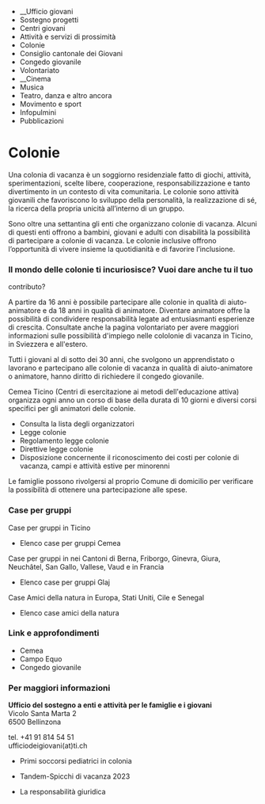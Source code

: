   * __Ufficio giovani
  * Sostegno progetti
  * Centri giovani
  * Attività e servizi di prossimità
  * Colonie
  * Consiglio cantonale dei Giovani
  * Congedo giovanile
  * Volontariato
  *  __Cinema
  * Musica
  * Teatro, danza e altro ancora
  * Movimento e sport
  * Infopulmini
  * Pubblicazioni

#  Colonie

Una colonia di vacanza è un soggiorno residenziale fatto di giochi, attività,
sperimentazioni, scelte libere, cooperazione, responsabilizzazione e tanto
divertimento in un contesto di vita comunitaria. Le colonie sono attività
giovanili che favoriscono lo sviluppo della personalità, la realizzazione di
sé, la ricerca della propria unicità all’interno di un gruppo.

Sono oltre una settantina gli enti che organizzano colonie di vacanza. Alcuni
di questi enti offrono a bambini, giovani e adulti con disabilità la
possibilità di partecipare a colonie di vacanza. Le colonie inclusive offrono
l’opportunità di vivere insieme la quotidianità e di favorire l’inclusione.

### Il mondo delle colonie ti incuriosisce? Vuoi dare anche tu il tuo
contributo?

A partire da 16 anni è possibile partecipare alle colonie in qualità di aiuto-
animatore e da 18 anni in qualità di animatore. Diventare animatore offre la
possibilità di condividere responsabilità legate ad entusiasmanti esperienze
di crescita. Consultate anche la pagina volontariato per avere maggiori
informazioni sulle possibilità d'impiego nelle cololonie di vacanza in Ticino,
in Sviezzera e all'estero.

Tutti i giovani al di sotto dei 30 anni, che svolgono un apprendistato o
lavorano e partecipano alle colonie di vacanza in qualità di aiuto-animatore o
animatore, hanno diritto di richiedere il congedo giovanile.

Cemea Ticino (Centri di esercitazione ai metodi dell'educazione attiva)
organizza ogni anno un corso di base della durata di 10 giorni e diversi corsi
specifici per gli animatori delle colonie.

  * Consulta la lista degli organizzatori
  * Legge colonie
  * Regolamento legge colonie
  * Direttive legge colonie
  * Disposizione concernente il riconoscimento dei costi per colonie di vacanza, campi e attività estive per minorenni

Le famiglie possono rivolgersi al proprio Comune di domicilio per verificare
la possibilità di ottenere una partecipazione alle spese.

###  Case per gruppi

Case per gruppi in Ticino

  * Elenco case per gruppi Cemea

Case per gruppi in nei Cantoni di Berna, Friborgo, Ginevra, Giura, Neuchâtel,
San Gallo, Vallese, Vaud e in Francia

  * Elenco case per gruppi Glaj

Case Amici della natura in Europa, Stati Uniti, Cile e Senegal

  * Elenco case amici della natura

###  Link e approfondimenti

  * Cemea
  * Campo Equo
  * Congedo giovanile

###  Per maggiori informazioni

**Ufficio del sostegno a enti e attività per le famiglie e i giovani**  
Vicolo Santa Marta 2  
6500 Bellinzona

tel. +41 91 814 54 51  
ufficiodeigiovani(at)ti.ch

  * Primi soccorsi pediatrici in colonia

  * Tandem-Spicchi di vacanza 2023

  * La responsabilità giuridica

